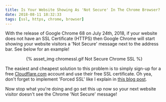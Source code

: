 ```yaml
---
title: Is Your Website Showing As 'Not Secure' In The Chrome Browser?
date: 2018-08-11 18:32:33
tags: [ssl, https, chrome, browser]
---
```


With the release of Google Chrome 68 on July 24th, 2018, if your website does not have an SSL Certificate (HTTPS) then Google Chrome will start showing your website visitors a 'Not Secure' message next to the address bar. See below for an example!

<center>{% asset_img chromessl.gif Not Secure Chrome SSL %}</center>

The easiest and cheapest solution to this problem is to simply sign-up for a free [Cloudflare.com](cloudflare.com) account and use their free SSL certificate. Oh yea, don't forget to implement 'Forced SSL' like I explain in [this blog post](https://blog.stevelongoria.net/2018/07/30/forced-ssl/).

Now stop what you're doing and go set this up now so your next website visitor doesn't see the Chrome 'Not Secure' message!
